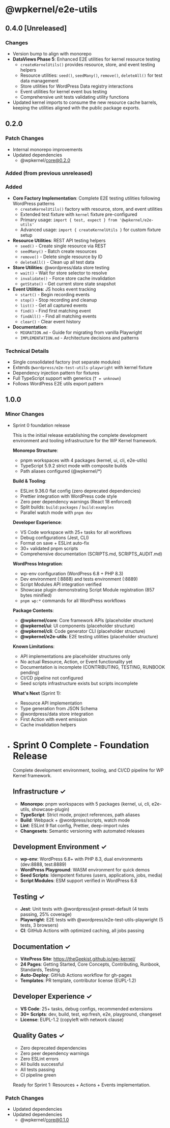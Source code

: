 # @wpkernel/e2e-utils

## 0.4.0 [Unreleased]

### Changes

- Version bump to align with monorepo
- **DataViews Phase 5**: Enhanced E2E utilities for kernel resource testing
    - `createKernelUtils()` provides resource, store, and event testing helpers
    - Resource utilities: `seed()`, `seedMany()`, `remove()`, `deleteAll()` for test data management
    - Store utilities for WordPress Data registry interactions
    - Event utilities for kernel event bus testing
    - Comprehensive unit tests validating utility functions
- Updated kernel imports to consume the new resource cache barrels, keeping
  the utilities aligned with the public package exports.

## 0.2.0

### Patch Changes

- Internal monorepo improvements
- Updated dependencies
    - @wpkernel/core@0.2.0

### Added (from previous unreleased)

### Added

- **Core Factory Implementation**: Complete E2E testing utilities following WordPress patterns
    - `createKernelUtils()` factory with resource, store, and event utilities
    - Extended test fixture with `kernel` fixture pre-configured
    - Primary usage: `import { test, expect } from '@wpkernel/e2e-utils'`
    - Advanced usage: `import { createKernelUtils }` for custom fixture setup
- **Resource Utilities**: REST API testing helpers
    - `seed()` - Create single resource via REST
    - `seedMany()` - Batch create resources
    - `remove()` - Delete single resource by ID
    - `deleteAll()` - Clean up all test data
- **Store Utilities**: @wordpress/data store testing
    - `wait()` - Wait for store selector to resolve
    - `invalidate()` - Force store cache invalidation
    - `getState()` - Get current store state snapshot
- **Event Utilities**: JS hooks event tracking
    - `start()` - Begin recording events
    - `stop()` - Stop recording and cleanup
    - `list()` - Get all captured events
    - `find()` - Find first matching event
    - `findAll()` - Find all matching events
    - `clear()` - Clear event history
- **Documentation**:
    - `MIGRATION.md` - Guide for migrating from vanilla Playwright
    - `IMPLEMENTATION.md` - Architecture decisions and patterns

### Technical Details

- Single consolidated factory (not separate modules)
- Extends `@wordpress/e2e-test-utils-playwright` with kernel fixture
- Dependency injection pattern for fixtures
- Full TypeScript support with generics (`T = unknown`)
- Follows WordPress E2E utils export pattern

## 1.0.0

### Minor Changes

- Sprint 0 foundation release

    This is the initial release establishing the complete development environment and tooling infrastructure for the WP Kernel framework.

    **Monorepo Structure**:
    - pnpm workspaces with 4 packages (kernel, ui, cli, e2e-utils)
    - TypeScript 5.9.2 strict mode with composite builds
    - Path aliases configured (@wpkernel/\*)

    **Build & Tooling**:
    - ESLint 9.36.0 flat config (zero deprecated dependencies)
    - Prettier integration with WordPress code style
    - Zero peer dependency warnings (React 18 enforced)
    - Split builds: `build:packages` / `build:examples`
    - Parallel watch mode with `pnpm dev`

    **Developer Experience**:
    - VS Code workspace with 25+ tasks for all workflows
    - Debug configurations (Jest, CLI)
    - Format on save + ESLint auto-fix
    - 30+ validated pnpm scripts
    - Comprehensive documentation (SCRIPTS.md, SCRIPTS_AUDIT.md)

    **WordPress Integration**:
    - wp-env configuration (WordPress 6.8 + PHP 8.3)
    - Dev environment (:8888) and tests environment (:8889)
    - Script Modules API integration verified
    - Showcase plugin demonstrating Script Module registration (857 bytes minified)
    - `pnpm wp:*` commands for all WordPress workflows

    **Package Contents**:
    - **@wpkernel/core**: Core framework APIs (placeholder structure)
    - **@wpkernel/ui**: UI components (placeholder structure)
    - **@wpkernel/cli**: Code generator CLI (placeholder structure)
    - **@wpkernel/e2e-utils**: E2E testing utilities (placeholder structure)

    **Known Limitations**:
    - API implementations are placeholder structures only
    - No actual Resource, Action, or Event functionality yet
    - Documentation is incomplete (CONTRIBUTING, TESTING, RUNBOOK pending)
    - CI/CD pipeline not configured
    - Seed scripts infrastructure exists but scripts incomplete

    **What's Next** (Sprint 1):
    - Resource API implementation
    - Type generation from JSON Schema
    - @wordpress/data store integration
    - First Action with event emission
    - Cache invalidation helpers

- # Sprint 0 Complete - Foundation Release

    Complete development environment, tooling, and CI/CD pipeline for WP Kernel framework.

    ## Infrastructure ✓
    - **Monorepo**: pnpm workspaces with 5 packages (kernel, ui, cli, e2e-utils, showcase-plugin)
    - **TypeScript**: Strict mode, project references, path aliases
    - **Build**: Webpack + @wordpress/scripts, watch mode
    - **Lint**: ESLint 9 flat config, Prettier, deep-import rules
    - **Changesets**: Semantic versioning with automated releases

    ## Development Environment ✓
    - **wp-env**: WordPress 6.8+ with PHP 8.3, dual environments (dev:8888, test:8889)
    - **WordPress Playground**: WASM environment for quick demos
    - **Seed Scripts**: Idempotent fixtures (users, applications, jobs, media)
    - **Script Modules**: ESM support verified in WordPress 6.8

    ## Testing ✓
    - **Jest**: Unit tests with @wordpress/jest-preset-default (4 tests passing, 25% coverage)
    - **Playwright**: E2E tests with @wordpress/e2e-test-utils-playwright (5 tests, 3 browsers)
    - **CI**: GitHub Actions with optimized caching, all jobs passing

    ## Documentation ✓
    - **VitePress Site**: https://theGeekist.github.io/wp-kernel/
    - **24 Pages**: Getting Started, Core Concepts, Contributing, Runbook, Standards, Testing
    - **Auto-Deploy**: GitHub Actions workflow for gh-pages
    - **Templates**: PR template, contributor license (EUPL-1.2)

    ## Developer Experience ✓
    - **VS Code**: 25+ tasks, debug configs, recommended extensions
    - **30+ Scripts**: dev, build, test, wp:fresh, e2e, playground, changeset
    - **License**: EUPL-1.2 (copyleft with network clause)

    ## Quality Gates ✓
    - Zero deprecated dependencies
    - Zero peer dependency warnings
    - Zero ESLint errors
    - All builds successful
    - All tests passing
    - CI pipeline green

    Ready for Sprint 1: Resources + Actions + Events implementation.

### Patch Changes

- Updated dependencies
- Updated dependencies
    - @wpkernel/core@0.1.0

